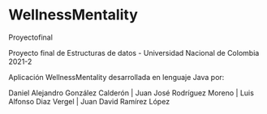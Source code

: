 # WellnessMentality
Proyectofinal 

Proyecto final de Estructuras de datos - Universidad Nacional de Colombia
2021-2

Aplicación WellnessMentality desarrollada en lenguaje Java por:

Daniel Alejandro González Calderón | 
Juan José Rodríguez Moreno | 
Luis Alfonso Diaz Vergel | 
Juan David Ramírez López
